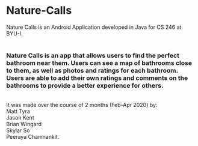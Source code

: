 # Nature-Calls


Nature Calls is an Android Application developed in Java for CS 246 at BYU-I. <br> <br>

<h3>Nature Calls is an app that allows users to find the perfect bathroom near them. Users can see a map of bathrooms close to them, as well as photos and ratings for each bathroom. Users are able to add their own ratings and comments on the bathrooms to provide a better experience for others.</h3><br>
It was made over the course of 2 months (Feb-Apr 2020) by: <br>
  Matt Tyra <br>
  Jason Kent<br>
  Brian Wingard<br>
  Skylar So<br>
  Peeraya Chamnankit.<br>


